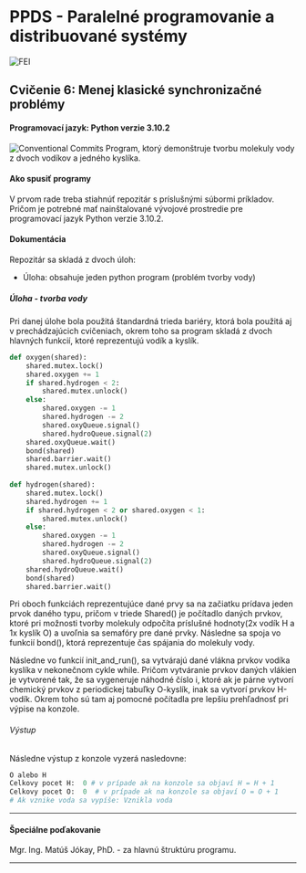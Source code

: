 # PPDS - Paralelné programovanie a distribuované systémy
![FEI](https://www.fei.stuba.sk/buxus/images/web/logoFEI.jpg)
## Cvičenie 6: Menej klasické synchronizačné problémy
#### Programovací jazyk: Python verzie 3.10.2
![Conventional Commits](https://img.shields.io/badge/Conventional%20Commits-1.0.0-yellow.svg)
Program, ktorý demonštruje tvorbu molekuly vody z dvoch vodíkov a jedného kyslíka.
#### Ako spusiť programy
V prvom rade treba stiahnúť repozitár s príslušnými súbormi príkladov. Pričom je potrebné mať nainštalované vývojové prostredie pre programovací jazyk Python verzie 3.10.2. 

#### Dokumentácia
Repozitár sa skladá z dvoch úloh:
- Úloha: obsahuje jeden python program (problém tvorby vody)

##### Úloha - tvorba vody
Pri danej úlohe bola použitá štandardná trieda bariéry, ktorá bola použitá aj v prechádzajúcich cvičeniach, okrem toho sa program skladá z dvoch hlavných funkcií, ktoré reprezentujú vodík a kyslík.

```python
def oxygen(shared):
    shared.mutex.lock()
    shared.oxygen += 1
    if shared.hydrogen < 2:
        shared.mutex.unlock()
    else:
        shared.oxygen -= 1
        shared.hydrogen -= 2
        shared.oxyQueue.signal()
        shared.hydroQueue.signal(2)
    shared.oxyQueue.wait()
    bond(shared)
    shared.barrier.wait()
    shared.mutex.unlock()
    
def hydrogen(shared):
    shared.mutex.lock()
    shared.hydrogen += 1
    if shared.hydrogen < 2 or shared.oxygen < 1:
        shared.mutex.unlock()
    else:
        shared.oxygen -= 1
        shared.hydrogen -= 2
        shared.oxyQueue.signal()
        shared.hydroQueue.signal(2)
    shared.hydroQueue.wait()
    bond(shared)
    shared.barrier.wait()
```
Pri oboch funkciách reprezentujúce dané prvy sa na začiatku prídava jeden prvok daného typu, pričom v triede Shared() je počítadlo daných prvkov, ktoré pri možnosti tvorby molekuly odpočíta príslušné hodnoty(2x vodík H a 1x kyslík O) a uvoľnia sa semafóry pre dané prvky. Následne sa spoja vo funkcií bond(), ktorá reprezentuje čas spájania do molekuly vody. 

Následne vo funkcií init_and_run(), sa vytvárajú dané vlákna prvkov vodíka kyslíka v nekonečnom cykle while. Pričom vytváranie prvkov daných vlákien je vytvorené tak, že sa vygeneruje náhodné číslo i, ktoré ak je párne vytvorí chemický prvkov z periodickej tabuľky O-kyslík, inak sa vytvorí prvkov H-vodík. Okrem toho sú tam aj pomocné počítadla pre lepšiu prehľadnosť pri výpise na konzole.

###### Výstup
Následne výstup z konzole vyzerá nasledovne:
```python
O alebo H
Celkovy pocet H:  0 # v prípade ak na konzole sa objaví H = H + 1
Celkovy pocet O:  0  # v prípade ak na konzole sa objaví O = O + 1
# Ak vznike voda sa vypíše: Vznikla voda
```

-------

#### Špeciálne poďakovanie
Mgr. Ing. Matúš Jókay, PhD. - za hlavnú štruktúru programu.

-------